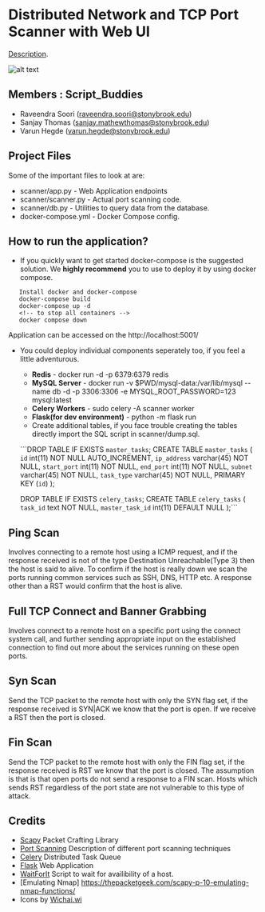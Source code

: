 # Distributed Network and TCP Port Scanner with Web UI

[Description](https://www.securitee.org/teaching/cse509/projects/project2.html).

![alt text](https://github.com/sooriravindra/Port-Scanner/blob/master/System%20Sec.png)

## Members : Script\_Buddies
* Raveendra Soori (raveendra.soori@stonybrook.edu)
* Sanjay Thomas (sanjay.mathewthomas@stonybrook.edu)
* Varun Hegde (varun.hegde@stonybrook.edu)

## Project Files

Some of the important files to look at are:

- scanner/app.py - Web Application endpoints
- scanner/scanner.py - Actual port scanning code.
- scanner/db.py - Utilities to query data from the database.
- docker-compose.yml - Docker Compose config.
  
## How to run the application?

- If you quickly want to get started docker-compose is the suggested solution. We **highly recommend** you to use to deploy it by using docker compose.

```
   Install docker and docker-compose
   docker-compose build
   docker-compose up -d
   <!-- to stop all containers -->
   docker compose down
```

  Application can be accessed on the http://localhost:5001/

- You could deploy individual components seperately too, if you feel a little adventurous.

  - **Redis** - docker run -d -p 6379:6379 redis
  - **MySQL Server** - docker run -v $PWD/mysql-data:/var/lib/mysql --name db -d -p 3306:3306 -e MYSQL_ROOT_PASSWORD=123 mysql:latest
  - **Celery Workers** - sudo celery -A scanner worker
  - **Flask(for dev environment)** - python -m flask run
  - Create additional tables, if you face trouble creating the tables directly import the SQL script in scanner/dump.sql.
  
  ```DROP TABLE IF EXISTS `master_tasks`;
      CREATE TABLE `master_tasks` (
        `id` int(11) NOT NULL AUTO_INCREMENT,
        `ip_address` varchar(45) NOT NULL,
        `start_port` int(11) NOT NULL,
        `end_port` int(11) NOT NULL,
        `subnet` varchar(45) NOT NULL,
        `task_type` varchar(45) NOT NULL,
        PRIMARY KEY (`id`)
    );

  DROP TABLE IF EXISTS `celery_tasks`;
   CREATE TABLE `celery_tasks` (
    `task_id` text NOT NULL,
    `master_task_id` int(11) DEFAULT NULL
  );```


## Ping Scan

Involves connecting to a remote host using a ICMP request, and if the response received is not of the type Destination Unreachable(Type 3) then the host is said to alive. To confirm if the host is really down we  scan the ports running common services such as SSH, DNS, HTTP etc. A response other than a RST would confirm that the host is alive.

## Full TCP Connect and Banner Grabbing

Involves connect to a remote host on a specific port using the connect system call, and further sending appropriate input on the established connection to find out more about the services running on these open ports.

## Syn Scan

Send the TCP packet to the remote host with only the SYN flag set, if the response received is SYN|ACK we know that the port is open. If we receive a RST then the port is closed. 

## Fin Scan

Send the TCP packet to the remote host with only the FIN flag set, if the response received is RST we know that the port is closed. The assumption is that is that open ports do not send a response to a FIN scan. Hosts which sends RST regardless of the port state are not vulnerable to this type of attack.  


## Credits

* [Scapy](https://scapy.net/) Packet Crafting Library
* [Port Scanning](https://nmap.org/nmap_doc.html) Description of different port scanning techniques
* [Celery](http://www.celeryproject.org/) Distributed Task Queue
* [Flask](http://flask.pocoo.org/) Web Application
* [WaitForIt](https://github.com/vishnubob/wait-for-it) Script to wait for availibility of a host.
* [Emulating Nmap] https://thepacketgeek.com/scapy-p-10-emulating-nmap-functions/
* Icons by [Wichai.wi](https://www.flaticon.com/authors/wichaiwi)
